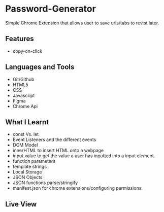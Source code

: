 # Password-Generator
Simple Chrome Extension that allows user to save urls/tabs to revist later.
## Features
- copy-on-click
## Languages and Tools
- Git/Github
- HTML5
- CSS
- Javascript
- Figma
- Chrome Api
## What I Learnt
- const Vs. let
- Event Listeners and the different events
- DOM Model
- innerHTML to insert HTML onto a webpage
- input.value to get the value a user has inputted into a input element.
- function parameters
- template strings 
- Local Storage
- JSON Objects
- JSON functions parse/stringify
- manifest.json for chrome extensions/configuring permissions.
## Live View
